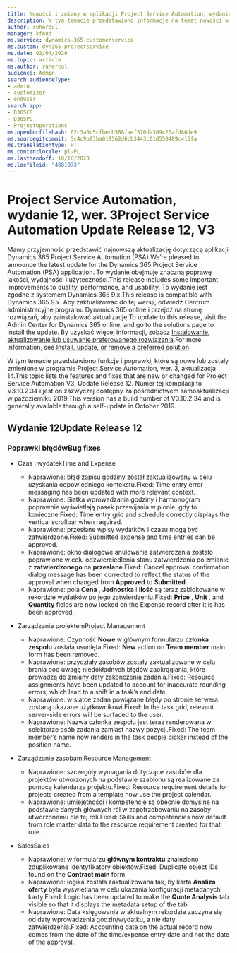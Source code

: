 ```yaml
---
title: Nowości i zmiany w aplikacji Project Service Automation, wydanie 12, wer. 3
description: W tym temacie przedstawiono informacje na temat nowości w aktualizacji usługi Project Service Automation, wydanie 12, wer. 3.
author: ruhercul
manager: kfend
ms.service: dynamics-365-customerservice
ms.custom: dyn365-projectservice
ms.date: 02/04/2020
ms.topic: article
ms.author: ruhercul
audience: Admin
search.audienceType:
- admin
- customizer
- enduser
search.app:
- D365CE
- D365PS
- ProjectOperations
ms.openlocfilehash: 62c3a0c5cfbecb568faef570da309c20afd86de9
ms.sourcegitcommit: 5c4c9bf3ba018562d6cb3443c01d550489c415fa
ms.translationtype: HT
ms.contentlocale: pl-PL
ms.lasthandoff: 10/16/2020
ms.locfileid: "4081973"
---
```

# <a name="project-service-automation-update-release-12-v3"></a><span data-ttu-id="429b6-103">Project Service Automation, wydanie 12, wer. 3</span><span class="sxs-lookup"><span data-stu-id="429b6-103">Project Service Automation Update Release 12, V3</span></span>
<span data-ttu-id="429b6-104">Mamy przyjemność przedstawić najnowszą aktualizację dotyczącą aplikacji Dynamics 365 Project Service Automation (PSA).</span><span class="sxs-lookup"><span data-stu-id="429b6-104">We’re pleased to announce the latest update for the Dynamics 365 Project Service Automation (PSA) application.</span></span> <span data-ttu-id="429b6-105">To wydanie obejmuje znaczną poprawę jakości, wydajności i użyteczności.</span><span class="sxs-lookup"><span data-stu-id="429b6-105">This release includes some important improvements to quality, performance, and usability.</span></span> <span data-ttu-id="429b6-106">To wydanie jest zgodne z systemem Dynamics 365 9.x.</span><span class="sxs-lookup"><span data-stu-id="429b6-106">This release is compatible with Dynamics 365 9.x.</span></span> <span data-ttu-id="429b6-107">Aby zaktualizować do tej wersji, odwiedź Centrum administracyjne programu Dynamics 365 online i przejdź na stronę rozwiązań, aby zainstalować aktualizację.</span><span class="sxs-lookup"><span data-stu-id="429b6-107">To update to this release, visit the Admin Center for Dynamics 365 online, and go to the solutions page to install the update.</span></span> <span data-ttu-id="429b6-108">By uzyskać więcej informacji, zobacz [Instalowanie, aktualizowanie lub usuwanie preferowanego rozwiązania](https://docs.microsoft.com/power-platform/admin/install-remove-preferred-solution).</span><span class="sxs-lookup"><span data-stu-id="429b6-108">For more information, see [Install, update, or remove a preferred solution](https://docs.microsoft.com/power-platform/admin/install-remove-preferred-solution).</span></span>

<span data-ttu-id="429b6-109">W tym temacie przedstawiono funkcje i poprawki, które są nowe lub zostały zmienione w programie Project Service Automation, wer. 3, aktualizacja 14.</span><span class="sxs-lookup"><span data-stu-id="429b6-109">This topic lists the features and fixes that are new or changed for Project Service Automation V3, Update Release 12.</span></span> <span data-ttu-id="429b6-110">Numer tej kompilacji to V3.10.2.34 i jest on zazwyczaj dostępny za pośrednictwem samoaktualizacji w październiku 2019.</span><span class="sxs-lookup"><span data-stu-id="429b6-110">This version has a build number of V3.10.2.34 and is generally available through a self-update in October 2019.</span></span>

## <a name="update-release-12"></a><span data-ttu-id="429b6-111">Wydanie 12</span><span class="sxs-lookup"><span data-stu-id="429b6-111">Update Release 12</span></span>

### <a name="bug-fixes"></a><span data-ttu-id="429b6-112">Poprawki błędów</span><span class="sxs-lookup"><span data-stu-id="429b6-112">Bug fixes</span></span>

- <span data-ttu-id="429b6-113">Czas i wydatek</span><span class="sxs-lookup"><span data-stu-id="429b6-113">Time and Expense</span></span>

    - <span data-ttu-id="429b6-114">Naprawione: błąd zapisu godziny został zaktualizowany w celu uzyskania odpowiedniego kontekstu.</span><span class="sxs-lookup"><span data-stu-id="429b6-114">Fixed: Time entry error messaging has been updated with more relevant context.</span></span>
    - <span data-ttu-id="429b6-115">Naprawione: Siatka wprowadzania godziny i harmonogram poprawnie wyświetlają pasek przewijania w pionie, gdy to konieczne.</span><span class="sxs-lookup"><span data-stu-id="429b6-115">Fixed: Time entry grid and schedule correctly displays the vertical scrollbar when required.</span></span>
    - <span data-ttu-id="429b6-116">Naprawione: przesłane wpisy wydatków i czasu mogą być zatwierdzone.</span><span class="sxs-lookup"><span data-stu-id="429b6-116">Fixed: Submitted expense and time entries can be approved.</span></span>
    - <span data-ttu-id="429b6-117">Naprawione: okno dialogowe anulowania zatwierdzania zostało poprawione w celu odzwierciedlenia stanu zatwierdzenia po zmianie z **zatwierdzonego** na **przesłane**.</span><span class="sxs-lookup"><span data-stu-id="429b6-117">Fixed: Cancel approval confirmation dialog message has been corrected to reflect the status of the approval when changed from **Approved** to **Submitted**.</span></span>
    - <span data-ttu-id="429b6-118">Naprawione: pola **Cena** , **Jednostka** i **ilość** są teraz zablokowane w rekordzie wydatków po jego zatwierdzeniu.</span><span class="sxs-lookup"><span data-stu-id="429b6-118">Fixed: **Price** , **Unit** , and **Quantity** fields are now locked on the Expense record after it is has been approved.</span></span>

- <span data-ttu-id="429b6-119">Zarządzanie projektem</span><span class="sxs-lookup"><span data-stu-id="429b6-119">Project Management</span></span>

    - <span data-ttu-id="429b6-120">Naprawione: Czynność **Nowe** w głównym formularzu **członka zespołu** została usunięta.</span><span class="sxs-lookup"><span data-stu-id="429b6-120">Fixed: **New** action on **Team member** main form has been removed.</span></span>
    - <span data-ttu-id="429b6-121">Naprawione: przydziały zasobów zostały zaktualizowane w celu brania pod uwagę niedokładnych błędów zaokrąglania, które prowadzą do zmiany daty zakończenia zadania.</span><span class="sxs-lookup"><span data-stu-id="429b6-121">Fixed: Resource assignments have been updated to account for inaccurate rounding errors, which lead to a shift in a task’s end date.</span></span>
    - <span data-ttu-id="429b6-122">Naprawione: w siatce zadań powiązane błędy po stronie serwera zostaną ukazane użytkownikowi.</span><span class="sxs-lookup"><span data-stu-id="429b6-122">Fixed: In the task grid, relevant server-side errors will be surfaced to the user.</span></span>
    - <span data-ttu-id="429b6-123">Naprawione: Nazwa członka zespołu jest teraz renderowana w selektorze osób zadania zamiast nazwy pozycji.</span><span class="sxs-lookup"><span data-stu-id="429b6-123">Fixed: The team member’s name now renders in the task people picker instead of the position name.</span></span>

- <span data-ttu-id="429b6-124">Zarządzanie zasobami</span><span class="sxs-lookup"><span data-stu-id="429b6-124">Resource Management</span></span>

    - <span data-ttu-id="429b6-125">Naprawione: szczegóły wymagania dotyczące zasobów dla projektów utworzonych na podstawie szablonu są realizowane za pomocą kalendarza projektu.</span><span class="sxs-lookup"><span data-stu-id="429b6-125">Fixed: Resource requirement details for projects created from a template now use the project calendar.</span></span>
    - <span data-ttu-id="429b6-126">Naprawione: umiejętności i kompetencje są obecnie domyślne na podstawie danych głównych ról w zapotrzebowaniu na zasoby utworzonemu dla tej roli.</span><span class="sxs-lookup"><span data-stu-id="429b6-126">Fixed: Skills and competencies now default from role master data to the resource requirement created for that role.</span></span>

- <span data-ttu-id="429b6-127">Sales</span><span class="sxs-lookup"><span data-stu-id="429b6-127">Sales</span></span>

    - <span data-ttu-id="429b6-128">Naprawione: w formularzu **głównym kontraktu** znaleziono zduplikowane identyfikatory obiektów.</span><span class="sxs-lookup"><span data-stu-id="429b6-128">Fixed: Duplicate object IDs found on the **Contract main** form.</span></span>
    - <span data-ttu-id="429b6-129">Naprawione: logika została zaktualizowana tak, by karta **Analiza oferty** była wyświetlana w celu ukazania konfiguracji metadanych karty.</span><span class="sxs-lookup"><span data-stu-id="429b6-129">Fixed: Logic has been updated to make the **Quote Analysis** tab visible so that it displays the metadata setup of the tab.</span></span>
    - <span data-ttu-id="429b6-130">Naprawione: Data księgowania w aktualnym rekordzie zaczyna się od daty wprowadzenia godzin/wydatku, a nie daty zatwierdzenia.</span><span class="sxs-lookup"><span data-stu-id="429b6-130">Fixed: Accounting date on the actual record now comes from the date of the time/expense entry date and not the date of the approval.</span></span>
